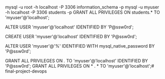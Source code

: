 

mysql -u root -h localhost -P 3306 information_schema -p
mysql -u myuser -h localhost -P 3306 students -p
GRANT ALL PRIVILEGES ON students.* TO 'myuser'@'localhost';

ALTER USER 'myuser'@'localhost' IDENTIFIED BY 'P@ssw0rd';


CREATE USER 'myuser'@'localhost' IDENTIFIED BY 'P@ssw0rd';


ALTER USER 'myuser'@'%' IDENTIFIED WITH mysql_native_password BY 'P@ssw0rd';

GRANT ALL PRIVILEGES ON *.* TO 'myuser'@'localhost' IDENTIFIED BY 'P@ssw0rd';
GRANT ALL PRIVILEGES ON * . * TO 'myuser'@'localhost';# final-project-devops

